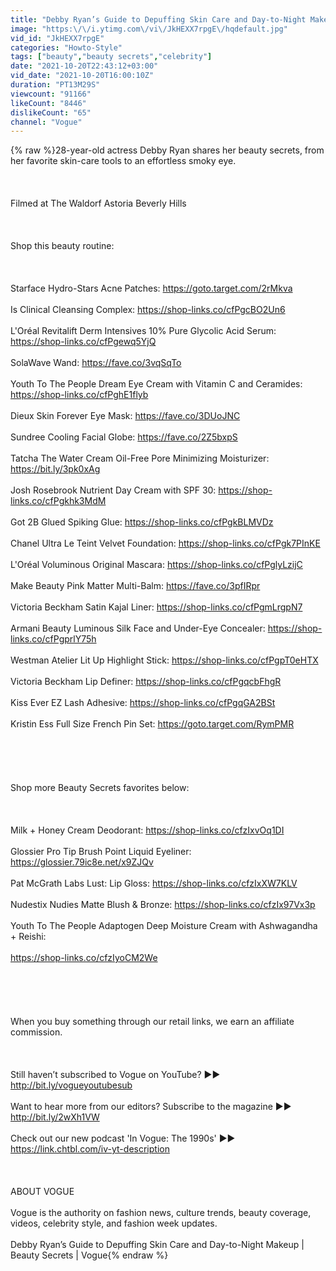```yaml
---
title: "Debby Ryan’s Guide to Depuffing Skin Care and Day-to-Night Makeup | Beauty Secrets | Vogue"
image: "https:\/\/i.ytimg.com\/vi\/JkHEXX7rpgE\/hqdefault.jpg"
vid_id: "JkHEXX7rpgE"
categories: "Howto-Style"
tags: ["beauty","beauty secrets","celebrity"]
date: "2021-10-20T22:43:12+03:00"
vid_date: "2021-10-20T16:00:10Z"
duration: "PT13M29S"
viewcount: "91166"
likeCount: "8446"
dislikeCount: "65"
channel: "Vogue"
---
```

{% raw %}28-year-old actress Debby Ryan shares her beauty secrets, from her favorite skin-care tools to an effortless smoky eye.<br /><br /><br /><br />Filmed at The Waldorf Astoria Beverly Hills<br /><br /><br /><br />Shop this beauty routine:<br /><br /><br /><br />Starface Hydro-Stars Acne Patches: <a rel="nofollow" target="blank" href="https://goto.target.com/2rMkva">https://goto.target.com/2rMkva</a><br /><br />Is Clinical Cleansing Complex: <a rel="nofollow" target="blank" href="https://shop-links.co/cfPgcBO2Un6">https://shop-links.co/cfPgcBO2Un6</a><br /><br />L'Oréal Revitalift Derm Intensives 10% Pure Glycolic Acid Serum: <a rel="nofollow" target="blank" href="https://shop-links.co/cfPgewq5YjQ">https://shop-links.co/cfPgewq5YjQ</a><br /><br />SolaWave Wand: <a rel="nofollow" target="blank" href="https://fave.co/3vqSqTo">https://fave.co/3vqSqTo</a><br /><br />Youth To The People Dream Eye Cream with Vitamin C and Ceramides: <a rel="nofollow" target="blank" href="https://shop-links.co/cfPghE1flyb">https://shop-links.co/cfPghE1flyb</a><br /><br />Dieux Skin Forever Eye Mask: <a rel="nofollow" target="blank" href="https://fave.co/3DUoJNC">https://fave.co/3DUoJNC</a><br /><br />Sundree Cooling Facial Globe: <a rel="nofollow" target="blank" href="https://fave.co/2Z5bxpS">https://fave.co/2Z5bxpS</a><br /><br />Tatcha The Water Cream Oil-Free Pore Minimizing Moisturizer: <a rel="nofollow" target="blank" href="https://bit.ly/3pk0xAg">https://bit.ly/3pk0xAg</a><br /><br />Josh Rosebrook Nutrient Day Cream with SPF 30: <a rel="nofollow" target="blank" href="https://shop-links.co/cfPgkhk3MdM">https://shop-links.co/cfPgkhk3MdM</a><br /><br />Got 2B Glued Spiking Glue: <a rel="nofollow" target="blank" href="https://shop-links.co/cfPgkBLMVDz">https://shop-links.co/cfPgkBLMVDz</a><br /><br />Chanel Ultra Le Teint Velvet Foundation: <a rel="nofollow" target="blank" href="https://shop-links.co/cfPgk7PInKE">https://shop-links.co/cfPgk7PInKE</a> <br /><br />L'Oréal Voluminous Original Mascara: <a rel="nofollow" target="blank" href="https://shop-links.co/cfPglyLzijC">https://shop-links.co/cfPglyLzijC</a><br /><br />Make Beauty Pink Matter Multi-Balm: <a rel="nofollow" target="blank" href="https://fave.co/3pfIRpr">https://fave.co/3pfIRpr</a><br /><br />Victoria Beckham Satin Kajal Liner: <a rel="nofollow" target="blank" href="https://shop-links.co/cfPgmLrgpN7">https://shop-links.co/cfPgmLrgpN7</a><br /><br />Armani Beauty Luminous Silk Face and Under-Eye Concealer: <a rel="nofollow" target="blank" href="https://shop-links.co/cfPgprlY75h">https://shop-links.co/cfPgprlY75h</a><br /><br />Westman Atelier Lit Up Highlight Stick: <a rel="nofollow" target="blank" href="https://shop-links.co/cfPgpT0eHTX">https://shop-links.co/cfPgpT0eHTX</a><br /><br />Victoria Beckham Lip Definer: <a rel="nofollow" target="blank" href="https://shop-links.co/cfPgqcbFhgR">https://shop-links.co/cfPgqcbFhgR</a><br /><br />Kiss Ever EZ Lash Adhesive: <a rel="nofollow" target="blank" href="https://shop-links.co/cfPgqGA2BSt">https://shop-links.co/cfPgqGA2BSt</a><br /><br />Kristin Ess Full Size French Pin Set: <a rel="nofollow" target="blank" href="https://goto.target.com/RymPMR">https://goto.target.com/RymPMR</a><br /><br /><br /><br /><br /><br />Shop more Beauty Secrets favorites below:<br /><br /><br /><br />Milk + Honey Cream Deodorant: <a rel="nofollow" target="blank" href="https://shop-links.co/cfzIxvOq1DI">https://shop-links.co/cfzIxvOq1DI</a><br /><br />Glossier Pro Tip Brush Point Liquid Eyeliner: <a rel="nofollow" target="blank" href="https://glossier.79ic8e.net/x9ZJQv">https://glossier.79ic8e.net/x9ZJQv</a><br /><br />Pat McGrath Labs Lust: Lip Gloss: <a rel="nofollow" target="blank" href="https://shop-links.co/cfzIxXW7KLV">https://shop-links.co/cfzIxXW7KLV</a><br /><br />Nudestix Nudies Matte Blush &amp; Bronze: <a rel="nofollow" target="blank" href="https://shop-links.co/cfzIx97Vx3p">https://shop-links.co/cfzIx97Vx3p</a><br /><br />Youth To The People Adaptogen Deep Moisture Cream with Ashwagandha + Reishi:<br /><br /><a rel="nofollow" target="blank" href="https://shop-links.co/cfzIyoCM2We">https://shop-links.co/cfzIyoCM2We</a><br /><br /><br /><br /><br /><br />When you buy something through our retail links, we earn an affiliate commission.<br /><br /><br /><br />Still haven’t subscribed to Vogue on YouTube? ►► <a rel="nofollow" target="blank" href="http://bit.ly/vogueyoutubesub">http://bit.ly/vogueyoutubesub</a><br /><br />Want to hear more from our editors? Subscribe to the magazine ►► <a rel="nofollow" target="blank" href="http://bit.ly/2wXh1VW">http://bit.ly/2wXh1VW</a><br /><br />Check out our new podcast 'In Vogue: The 1990s'  ►► <a rel="nofollow" target="blank" href="https://link.chtbl.com/iv-yt-description">https://link.chtbl.com/iv-yt-description</a><br /><br /> <br /><br />ABOUT VOGUE<br /><br />Vogue is the authority on fashion news, culture trends, beauty coverage, videos, celebrity style, and fashion week updates. <br /><br />Debby Ryan’s Guide to Depuffing Skin Care and Day-to-Night Makeup | Beauty Secrets | Vogue{% endraw %}

